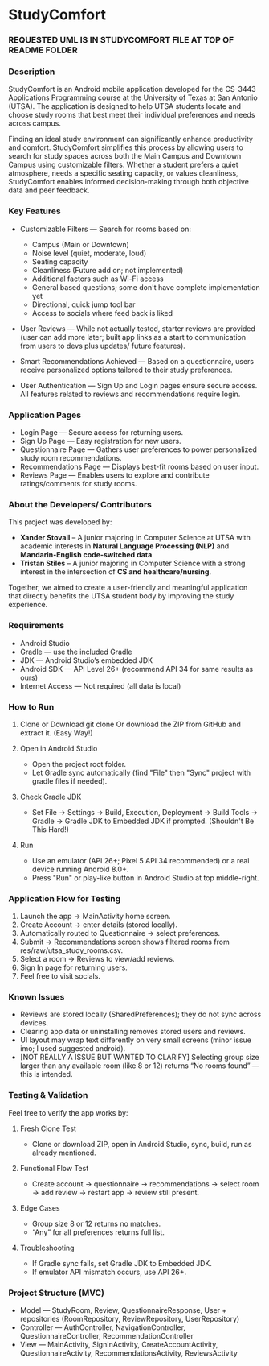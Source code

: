 # StudyComfort
###  REQUESTED UML IS IN STUDYCOMFORT FILE AT TOP OF README FOLDER
### Description
StudyComfort is an Android mobile application developed for the CS-3443 Applications Programming course at the University of Texas at San Antonio (UTSA). The application is designed to help UTSA students locate and choose study rooms that best meet their individual preferences and needs across campus.

Finding an ideal study environment can significantly enhance productivity and comfort. StudyComfort simplifies this process by allowing users to search for study spaces across both the Main Campus and Downtown Campus using customizable filters. Whether a student prefers a quiet atmosphere, needs a specific seating capacity, or values cleanliness, StudyComfort enables informed decision-making through both objective data and peer feedback.

### Key Features
* Customizable Filters — Search for rooms based on:
  * Campus (Main or Downtown)
  * Noise level (quiet, moderate, loud)
  * Seating capacity
  * Cleanliness (Future add on; not implemented)
  * Additional factors such as Wi-Fi access
  * General based questions; some don't have complete implementation yet
  * Directional, quick jump tool bar
  * Access to socials where feed back is liked

* User Reviews — While not actually tested, starter reviews are provided (user can add more later; built app links as a start to communication from users to devs plus updates/ future features).

* Smart Recommendations Achieved — Based on a questionnaire, users receive personalized options tailored to their study preferences.

* User Authentication — Sign Up and Login pages ensure secure access. All features related to reviews and recommendations require login.

### Application Pages
* Login Page — Secure access for returning users.
* Sign Up Page — Easy registration for new users.
* Questionnaire Page — Gathers user preferences to power personalized study room recommendations.
* Recommendations Page — Displays best-fit rooms based on user input.
* Reviews Page — Enables users to explore and contribute ratings/comments for study rooms.

### About the Developers/ Contributors

This project was developed by:

* **Xander Stovall** – A junior majoring in Computer Science at UTSA with academic interests in **Natural Language Processing (NLP)** and **Mandarin-English code-switched data**.
* **Tristan Stiles** – A junior majoring in Computer Science with a strong interest in the intersection of **CS and healthcare/nursing**.

Together, we aimed to create a user-friendly and meaningful application that directly benefits the UTSA student body by improving the study experience.

### Requirements
* Android Studio 
* Gradle — use the included Gradle
* JDK — Android Studio’s embedded JDK 
* Android SDK — API Level 26+ (recommend API 34 for same results as ours)
* Internet Access — Not required (all data is local)

### How to Run
1. Clone or Download
   git clone <your-repo-url>
   Or download the ZIP from GitHub and extract it. (Easy Way!)

2. Open in Android Studio
   * Open the project root folder.
   * Let Gradle sync automatically (find "File" then "Sync" project with gradle files if needed).

3. Check Gradle JDK
   * Set File → Settings → Build, Execution, Deployment → Build Tools → Gradle → Gradle JDK to Embedded JDK if prompted. (Shouldn't Be This Hard!)

4. Run
   * Use an emulator (API 26+; Pixel 5 API 34 recommended) or a real device running Android 8.0+.
   * Press "Run" or play-like button in Android Studio at top middle-right.

### Application Flow for Testing
1. Launch the app → MainActivity home screen.
2. Create Account → enter details (stored locally).
3. Automatically routed to Questionnaire → select preferences.
4. Submit → Recommendations screen shows filtered rooms from res/raw/utsa_study_rooms.csv.
5. Select a room → Reviews to view/add reviews.
6. Sign In page for returning users.
7. Feel free to visit socials.

### Known Issues
* Reviews are stored locally (SharedPreferences); they do not sync across devices.
* Clearing app data or uninstalling removes stored users and reviews.
* UI layout may wrap text differently on very small screens (minor issue imo; I used suggested android).
* [NOT REALLY A ISSUE BUT WANTED TO CLARIFY] Selecting group size larger than any available room (like 8 or 12) returns “No rooms found” — this is intended.

### Testing & Validation
Feel free to verify the app works by:

1. Fresh Clone Test
   * Clone or download ZIP, open in Android Studio, sync, build, run as already mentioned.

2. Functional Flow Test
   * Create account → questionnaire → recommendations → select room → add review → restart app → review still present.

3. Edge Cases
   * Group size 8 or 12 returns no matches.
   * “Any” for all preferences returns full list.

4. Troubleshooting
   * If Gradle sync fails, set Gradle JDK to Embedded JDK.
   * If emulator API mismatch occurs, use API 26+.

### Project Structure (MVC)
* Model — StudyRoom, Review, QuestionnaireResponse, User + repositories (RoomRepository, ReviewRepository, UserRepository)
* Controller — AuthController, NavigationController, QuestionnaireController, RecommendationController
* View — MainActivity, SignInActivity, CreateAccountActivity, QuestionnaireActivity, RecommendationsActivity, ReviewsActivity
